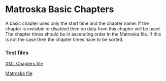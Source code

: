 # Matroska Basic Chapters
A basic chapter uses only the start time and the chapter name.
If the chapter is invisible or disabled then no data from this chapter will be used.
The chapter times should be in ascending order in the Matroska file. If this is not the case then the chapter times have to be sorted.

### Test files
[XML Chapters file](https://github.com/hubblec4/Matroska-Playback/blob/master/files/BasicChapters/BasicChapters.xml)

[Matroska file](https://github.com/hubblec4/Matroska-Playback/blob/master/files/BasicChapters/BasicChapters.mkv)